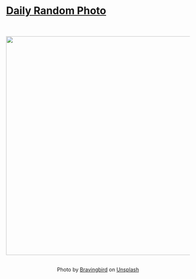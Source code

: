 # [Daily Random Photo](https://www.dailyrandomphoto.com/)

<div align="center">
  <br>
  <br>
  <a href="https://www.dailyrandomphoto.com/p/2024/2024-03-18/"><img src="https://images.unsplash.com/photo-1709338430706-c0bee5469038?crop=entropy&cs=tinysrgb&fit=max&fm=jpg&ixid=M3w3NzUwOHwwfDF8cmFuZG9tfHx8fHx8fHx8MTcxMDcyMTgyOXw&ixlib=rb-4.0.3&q=80&w=1080" width="600px"></a>
  <br>
  <br>
  <p class="has-text-grey">Photo by <a href="https://unsplash.com/@bravingbird?utm_source=Daily%20Random%20Photo&amp;utm_medium=referral" target="_blank" rel="noopener noreferrer">Bravingbird</a> on <a href="https://unsplash.com/photos/a-close-up-of-a-leafy-plant-with-water-droplets-on-it-sPVSHAvNw04?utm_source=Daily%20Random%20Photo&amp;utm_medium=referral" target="_blank" rel="noopener noreferrer">Unsplash</a></p>
</div>
